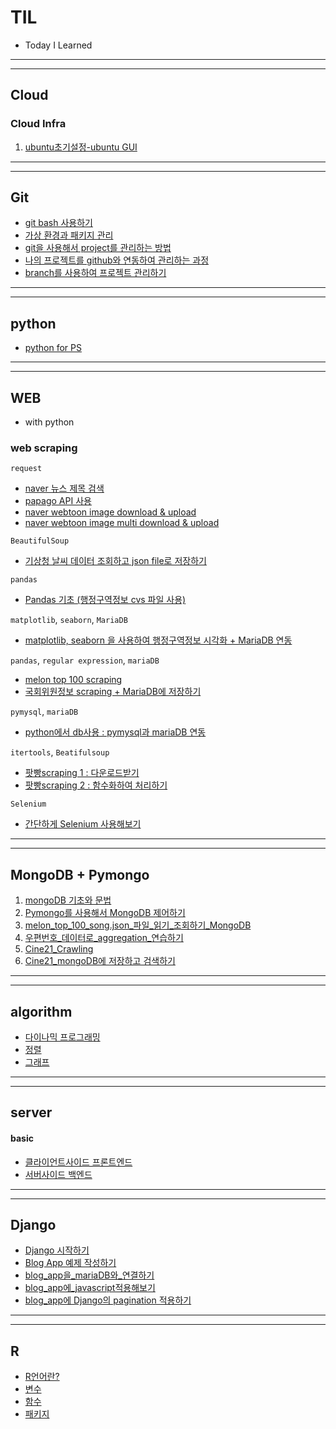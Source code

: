 # TIL
* Today I Learned

---
---

## Cloud
### Cloud Infra
1. [ubuntu초기설정-ubuntu GUI](Cloud/1.ubuntu초기설정-ubuntuGUI.md)

---
---

## Git

* [git bash 사용하기](Git/1.git_bash_사용방법.ipynb)
* [가상 환경과 패키지 관리](Git/2.가상환경과패키지관리.ipynb)
* [git을 사용해서 project를 관리하는 방법](Git/3.git을_사용해보자.ipynb)
* [나의 프로젝트를 github와 연동하여 관리하는 과정](Git/4.직접셋팅하는과정.ipynb)
* [branch를 사용하여 프로젝트 관리하기](Git/5.branch_관리하기.md)


---
---


## python
* [python for PS](python/1.python_basic.ipynb)


---
---

## WEB
* with python


### web scraping

`request`

* [naver 뉴스 제목 검색](WEB/1.Nhn_서비스_사용.md)
* [papago API 사용](WEB/1.Nhn_파파고서비스사용_yesterday번역.md)
* [naver webtoon image download & upload](WEB/2_1.Nhn_webtoon_image_download_upload.md)
* [naver webtoon image multi download & upload](WEB/2_2.Nhn_webtoon_image_multi_download.md)



`BeautifulSoup`
* [기상청 날씨 데이터 조회하고 json file로 저장하기](WEB/3.기상청_날씨데이터_조회하기.md)



`pandas`

* [Pandas 기초 (행정구역정보 cvs 파일 사용)](WEB/4_1.Pandas_행정구역정보_cvs파일_분석.md)



`matplotlib`, `seaborn`, `MariaDB`

* [matplotlib, seaborn 을 사용하여 행정구역정보 시각화 + MariaDB 연동](WEB/4_2_matplotlib_seaborn_행정구역정보_시각화+mariaDB_연동.md)



`pandas`, `regular expression`, `mariaDB`
* [melon top 100 scraping](WEB/6_melon_top_100_scraping.md)
* [국회위원정보 scraping + MariaDB에 저장하기](WEB/7_국회위원정보_scraping_save.md)




`pymysql`, `mariaDB`
* [python에서 db사용 : pymysql과 mariaDB 연동](WEB/8.pymysql_mariaDB연동.md)




`itertools`, `Beatifulsoup`
* [팟빵scraping 1 : 다운로드받기](WEB/9_1.팟빵_scraping_1.md)
* [팟빵scraping 2 : 함수화하여 처리하기](WEB/9_2.팟빵_scraping_2_함수처리.md)



`Selenium`

* [간단하게 Selenium 사용해보기](WEB/10.Selenium사용_연습.md)



---

---

## MongoDB + Pymongo

1. [mongoDB 기초와 문법](mongoDB_pymongo/1.mongodb_basic_open.md)
2. [Pymongo를 사용해서 MongoDB 제어하기](mongoDB_pymongo/2.pymongo_find_update_delete.md)
3. [melon_top_100_song.json_파일_읽기_조회하기_MongoDB](mongoDB_pymongo/3.melon_top_100_song.json_파일_읽기_조회하기_MongoDB.md)
4. [우편번호_데이터로_aggregation_연습하기](mongoDB_pymongo/4.우편번호_데이터_aggregation_연습.md)
5. [Cine21_Crawling](mongoDB_pymongo/5.Cine21_Crawling.md)
6. [Cine21_mongoDB에 저장하고 검색하기](mongoDB_pymongo/6.Cine21_mongoDB저장_검색.md)



---


---

## algorithm

* [다이나믹 프로그래밍](algorithm/dp_fibonacci.md)
* [정렬](algorithm/sort.md)
* [그래프](algorithm/graph.md)



---

---

## server

#### basic
* [클라이언트사이드 프론트엔드](server/front_end.md)
* [서버사이드 백엔드](server/back_end.md)



---

---


## Django

* [Django 시작하기](django/1.django_basic.ipynb)
* [Blog App 예제 작성하기](django/2.blog_App_예제_작성.ipynb)
* [blog_app을_mariaDB와_연결하기](django/4.blog_app을_mariaDB와_연결하기.ipynb)
* [blog_app에_javascript적용해보기](django/5.blog_app에_javascript적용하기.ipynb)
* [blog_app에 Django의 pagination 적용하기](django/6.pagination_적용하기.ipynb)



---


---

## R

* [R언어란?](R/basic_R.md)
* [변수](R/basic_R2.md)
* [함수](R/basic_R3.md)
* [패키지](R/basic_R4.md)


